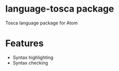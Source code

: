 # language-tosca package

Tosca language package for Atom

# Features

- Syntax highlighting
- Syntax checking
